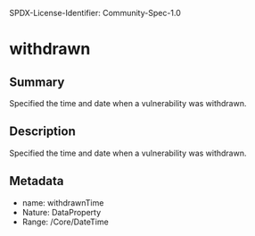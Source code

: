 SPDX-License-Identifier: Community-Spec-1.0

# withdrawn

## Summary

Specified the time and date when a vulnerability was withdrawn.

## Description

Specified the time and date when a vulnerability was withdrawn.

## Metadata

- name: withdrawnTime
- Nature: DataProperty
- Range: /Core/DateTime

